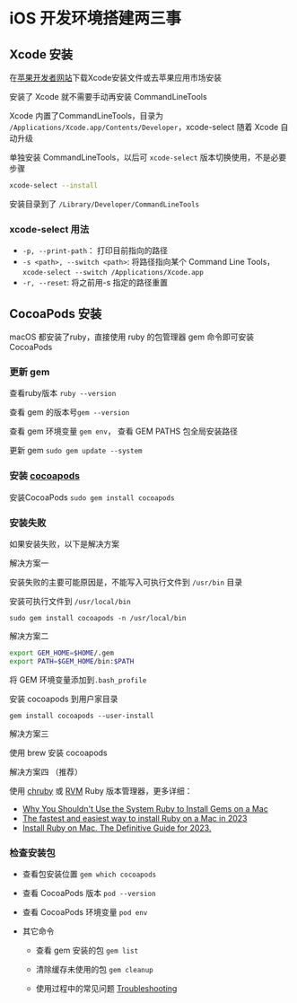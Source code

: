 # iOS 开发环境搭建两三事

## Xcode 安装

在[苹果开发者网站](https://developer.apple.com/xcode/)下载Xcode安装文件或去苹果应用市场安装

安装了 Xcode 就不需要手动再安装 CommandLineTools 

Xcode 内置了CommandLineTools，目录为 `/Applications/Xcode.app/Contents/Developer`，xcode-select 随着 Xcode 自动升级

 单独安装 CommandLineTools，以后可 `xcode-select` 版本切换使用，不是必要步骤

```bash
xcode-select --install
```

安装目录到了 `/Library/Developer/CommandLineTools`

### xcode-select 用法

- `-p, --print-path`： 打印目前指向的路径
- `-s <path>, --switch <path>`: 将路径指向某个 Command Line Tools，`xcode-select --switch /Applications/Xcode.app`
- `-r, --reset`: 将之前用-s 指定的路径重置

## CocoaPods 安装

macOS 都安装了ruby，直接使用 ruby 的包管理器 gem 命令即可安装 CocoaPods

### 更新 gem

查看ruby版本 `ruby --version`

查看 gem 的版本号`gem --version`

查看 gem 环境变量 `gem env`， 查看 GEM PATHS  包全局安装路径

更新 gem `sudo gem update --system`

### 安装 [cocoapods](https://guides.cocoapods.org/using/getting-started.html#getting-started)

安装CocoaPods `sudo gem install cocoapods`

### 安装失败

如果安装失败，以下是解决方案

解决方案一

安装失败的主要可能原因是，不能写入可执行文件到 `/usr/bin` 目录

安装可执行文件到 `/usr/local/bin`

`sudo gem install cocoapods -n /usr/local/bin`

解决方案二

```bash
export GEM_HOME=$HOME/.gem
export PATH=$GEM_HOME/bin:$PATH
```

将 GEM 环境变量添加到`.bash_profile`

安装 cocoapods 到用户家目录

```
gem install cocoapods --user-install
```

解决方案三

使用 brew 安装 cocoapods

解决方案四 （推荐）

使用 [chruby](https://github.com/postmodern/chruby) 或 [RVM](https://github.com/rvm/rvm) Ruby 版本管理器，更多详细：

- [Why You Shouldn't Use the System Ruby to Install Gems on a Mac](https://www.moncefbelyamani.com/why-you-shouldn-t-use-the-system-ruby-to-install-gems-on-a-mac/)
- [The fastest and easiest way to install Ruby on a Mac in 2023](https://www.moncefbelyamani.com/how-to-install-xcode-homebrew-git-rvm-ruby-on-mac/)
- [Install Ruby on Mac. The Definitive Guide for 2023.](https://www.moncefbelyamani.com/the-definitive-guide-to-installing-ruby-gems-on-a-mac/)


### 检查安装包

- 查看包安装位置 `gem which cocoapods`

- 查看 CocoaPods 版本 `pod --version`

- 查看 CocoaPods 环境变量 `pod env`

- 其它命令

  - 查看 gem 安装的包 `gem list`

  - 清除缓存未使用的包 `gem cleanup`

  - 使用过程中的常见问题 [Troubleshooting](https://guides.cocoapods.org/using/troubleshooting)






